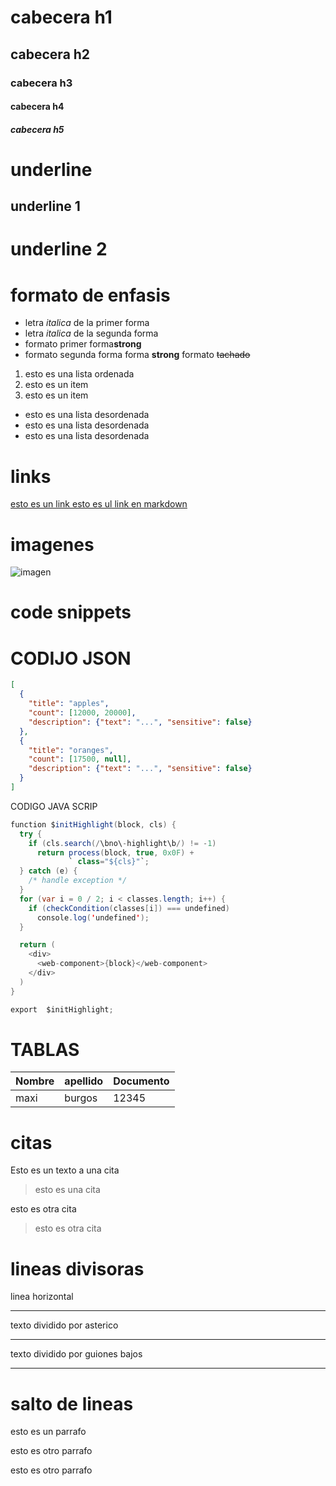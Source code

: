 # cabecera h1
## cabecera h2
### cabecera h3
#### cabecera h4
##### cabecera h5
# underline
underline 1
------------

underline 2
============
# formato de enfasis
- letra *italica* de la primer forma
- letra _italica_ de la segunda forma
- formato primer forma**strong**
- formato segunda forma forma __strong__
formato  ~~tachado~~
1. esto es una lista ordenada
2. esto es un item
3. esto es un item

- esto es una lista desordenada
- esto es una lista desordenada
- esto es una lista desordenada

# links
<a href="http://google.com"> esto es un link </a>
[esto es ul link en markdown](http://google.com)

# imagenes
![imagen](https://www.returngis.net/wp-content/uploads/2021/01/GitHub.png)
# code snippets
# CODIJO JSON
~~~JSON 
[
  {
    "title": "apples",
    "count": [12000, 20000],
    "description": {"text": "...", "sensitive": false}
  },
  {
    "title": "oranges",
    "count": [17500, null],
    "description": {"text": "...", "sensitive": false}
  }
]
~~~
CODIGO JAVA SCRIP

~~~JAVA SCRIP
function $initHighlight(block, cls) {
  try {
    if (cls.search(/\bno\-highlight\b/) != -1)
      return process(block, true, 0x0F) +
             ` class="${cls}"`;
  } catch (e) {
    /* handle exception */
  }
  for (var i = 0 / 2; i < classes.length; i++) {
    if (checkCondition(classes[i]) === undefined)
      console.log('undefined');
  }

  return (
    <div>
      <web-component>{block}</web-component>
    </div>
  )
}

export  $initHighlight;
~~~
# TABLAS
| Nombre |apellido | Documento |
| ------- |  ----- |----- |
|maxi | burgos | 12345 |

# citas
 Esto es un texto a una cita 
 >esto es una cita 

 esto es otra cita 
 >esto es otra cita

 # lineas divisoras 

 linea horizontal

 ---

texto dividido por asterico
***
texto dividido por guiones bajos
___

# salto de lineas
esto es un parrafo

esto es otro parrafo

esto es otro parrafo